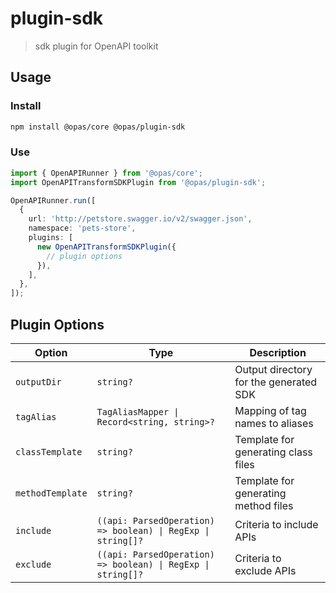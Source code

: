 # plugin-sdk

> sdk plugin for OpenAPI toolkit

## Usage

### Install

```sh
npm install @opas/core @opas/plugin-sdk
```

### Use

```ts
import { OpenAPIRunner } from '@opas/core';
import OpenAPITransformSDKPlugin from '@opas/plugin-sdk';

OpenAPIRunner.run([
  {
    url: 'http://petstore.swagger.io/v2/swagger.json',
    namespace: 'pets-store',
    plugins: [
      new OpenAPITransformSDKPlugin({
        // plugin options
      }),
    ],
  },
]);
```

## Plugin Options

| Option           | Type                                                         | Description                            |
| ---------------- | ------------------------------------------------------------ | -------------------------------------- |
| `outputDir`      | `string?`                                                    | Output directory for the generated SDK |
| `tagAlias`       | `TagAliasMapper \| Record<string, string>?`                  | Mapping of tag names to aliases        |
| `classTemplate`  | `string?`                                                    | Template for generating class files    |
| `methodTemplate` | `string?`                                                    | Template for generating method files   |
| `include`        | `((api: ParsedOperation) => boolean) \| RegExp \| string[]?` | Criteria to include APIs               |
| `exclude`        | `((api: ParsedOperation) => boolean) \| RegExp \| string[]?` | Criteria to exclude APIs               |
